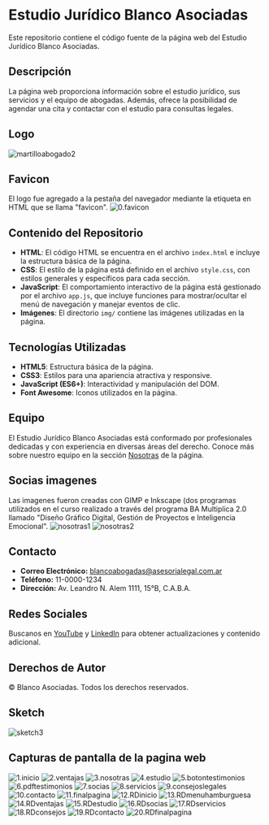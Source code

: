 # Estudio Jurídico Blanco Asociadas
Este repositorio contiene el código fuente de la página web del Estudio Jurídico Blanco Asociadas.

## Descripción
La página web proporciona información sobre el estudio jurídico, sus servicios y el equipo de abogadas. Además, ofrece la posibilidad de agendar una cita y contactar con el estudio para consultas legales.

## Logo
![martilloabogado2](img/martilloabogado2.jpg)

## Favicon
El logo fue agregado a la pestaña del navegador mediante la etiqueta <link> en HTML que se llama "favicon".
![0.favicon](img/0.favicon.png)

## Contenido del Repositorio
- **HTML**: El código HTML se encuentra en el archivo `index.html` e incluye la estructura básica de la página.
- **CSS**: El estilo de la página está definido en el archivo `style.css`, con estilos generales y específicos para cada sección.
- **JavaScript**: El comportamiento interactivo de la página está gestionado por el archivo `app.js`, que incluye funciones para mostrar/ocultar el menú de navegación y manejar eventos de clic.
- **Imágenes**: El directorio `img/` contiene las imágenes utilizadas en la página.

## Tecnologías Utilizadas
- **HTML5**: Estructura básica de la página.
- **CSS3**: Estilos para una apariencia atractiva y responsive.
- **JavaScript (ES6+)**: Interactividad y manipulación del DOM.
- **Font Awesome**: Iconos utilizados en la página.

## Equipo
El Estudio Jurídico Blanco Asociadas está conformado por profesionales dedicadas y con experiencia en diversas áreas del derecho. Conoce más sobre nuestro equipo en la sección [Nosotras](#nosotras) de la página.

## Socias imagenes
Las imagenes fueron creadas con GIMP e Inkscape (dos programas utilizados en el curso realizado a través del programa BA Multiplica 2.0 llamado "Diseño Gráfico Digital, Gestión de Proyectos e Inteligencia Emocional".
![nosotras1](img/nosotras1.jpg)
![nosotras2](img/nosotras2.jpg)

## Contacto
- **Correo Electrónico:** blancoabogadas@asesorialegal.com.ar
- **Teléfono:** 11-0000-1234
- **Dirección:** Av. Leandro N. Alem 1111, 15°B, C.A.B.A.

## Redes Sociales
Buscanos en [YouTube](https://www.youtube.com) y [LinkedIn](https://www.linkedin.com) para obtener actualizaciones y contenido adicional.

## Derechos de Autor
&copy; Blanco Asociadas. Todos los derechos reservados.

## Sketch
![sketch3](img/sketch3.jpg)

## Capturas de pantalla de la pagina web
![1.inicio](img/1.inicio.png)
![2.ventajas](img/2.ventajas.png)
![3.nosotras](img/3.nosotras.png)
![4.estudio](img/4.estudio.png)
![5.botontestimonios](img/5.botontestimonios.png)
![6.pdftestimonios](img/6.pdftestimonios.png)
![7.socias](img/7.socias.png)
![8.servicios](img/8.servicios.png)
![9.consejoslegales](img/9.consejoslegales.png)
![10.contacto](img/10.contacto.png)
![11.finalpagina](img/11.finalpagina.png)
![12.RDinicio](img/12.RDinicio.png)
![13.RDmenuhamburguesa](img/13.RDmenuhamburguesa.png)
![14.RDventajas](img/14.RDventajas.png)
![15.RDestudio](img/15.RDestudio.png)
![16.RDsocias](img/16.RDsocias.png)
![17.RDservicios](img/17.RDservicios.png)
![18.RDconsejos](img/18.RDconsejos.png)
![19.RDcontacto](img/19.RDcontacto.png) 
![20.RDfinalpagina](img/20.RDfinalpagina.png) 
